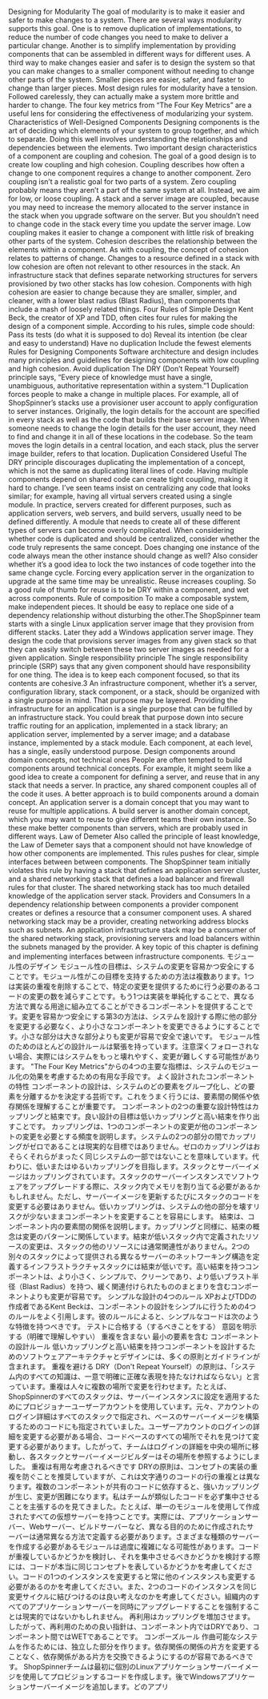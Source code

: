 Designing for Modularity The goal of modularity is to make it easier and safer to make changes to a system. There are several ways modularity supports this goal. One is to remove duplication of implementations, to reduce the number of code changes you need to make to deliver a particular change. Another is to simplify implementation by providing components that can be assembled in different ways for different uses. A third way to make changes easier and safer is to design the system so that you can make changes to a smaller component without needing to change other parts of the system. Smaller pieces are easier, safer, and faster to change than larger pieces. Most design rules for modularity have a tension. Followed carelessly, they can actually make a system more brittle and harder to change. The four key metrics from “The Four Key Metrics” are a useful lens for considering the effectiveness of modularizing your system. Characteristics of Well-Designed Components Designing components is the art of deciding which elements of your system to group together, and which to separate. Doing this well involves understanding the relationships and dependencies between the elements. Two important design characteristics of a component are coupling and cohesion. The goal of a good design is to create low coupling and high cohesion. Coupling describes how often a change to one component requires a change to another component. Zero coupling isn’t a realistic goal for two parts of a system. Zero coupling probably means they aren’t a part of the same system at all. Instead, we aim for low, or loose coupling. A stack and a server image are coupled, because you may need to increase the memory allocated to the server instance in the stack when you upgrade software on the server. But you shouldn’t need to change code in the stack every time you update the server image. Low coupling makes it easier to change a component with little risk of breaking other parts of the system.
Cohesion describes the relationship between the elements within a component. As with coupling, the concept of cohesion relates to patterns of change. Changes to a resource defined in a stack with low cohesion are often not relevant to other resources in the stack. An infrastructure stack that defines separate networking structures for servers provisioned by two other stacks has low cohesion. Components with high cohesion are easier to change because they are smaller, simpler, and cleaner, with a lower blast radius (Blast Radius), than components that include a mash of loosely related things. Four Rules of Simple Design Kent Beck, the creator of XP and TDD, often cites four rules for making the design of a component simple. According to his rules, simple code should: Pass its tests (do what it is supposed to do) Reveal its intention (be clear and easy to understand) Have no duplication Include the fewest elements Rules for Designing Components Software architecture and design includes many principles and guidelines for designing components with low coupling and high cohesion. Avoid duplication The DRY (Don’t Repeat Yourself) principle says, “Every piece of knowledge must have a single, unambiguous, authoritative representation within a system.”1 Duplication forces people to make a change in
multiple places. For example, all of ShopSpinner’s stacks use a provisioner user account to apply configuration to server instances. Originally, the login details for the account are specified in every stack as well as the code that builds their base server image. When someone needs to change the login details for the user account, they need to find and change it in all of these locations in the codebase. So the team moves the login details in a central location, and each stack, plus the server image builder, refers to that location. Duplication Considered Useful The DRY principle discourages duplicating the implementation of a concept, which is not the same as duplicating literal lines of code. Having multiple components depend on shared code can create tight coupling, making it hard to change. I’ve seen teams insist on centralizing any code that looks similar; for example, having all virtual servers created using a single module. In practice, servers created for different purposes, such as application servers, web servers, and build servers, usually need to be defined differently. A module that needs to create all of these different types of servers can become overly complicated. When considering whether code is duplicated and should be centralized, consider whether the code truly represents the same concept. Does changing one instance of the code always mean the other instance should change as well? Also consider whether it’s a good idea to lock the two instances of code together into the same change cycle. Forcing every application server in the organization to upgrade at the same time may be unrealistic. Reuse increases coupling. So a good rule of thumb for reuse is to be DRY within a component, and wet across components. Rule of composition To make a composable system, make independent pieces. It should be easy to replace one side of a dependency relationship without disturbing the other.The ShopSpinner team starts with a single Linux application server image that they provision from different stacks. Later they add a Windows application server image. They design the code that provisions server images from any given stack so that they can easily switch between these two server images as needed for a given application. Single responsibility principle The single responsibility principle (SRP) says that any given component should have responsibility for one thing. The idea is to keep each component focused, so that its contents are cohesive.3 An infrastructure component, whether it’s a server, configuration library, stack component, or a stack, should be organized with a single purpose in mind. That purpose may be layered. Providing the infrastructure for an application is a single purpose that can be fulfilled by an infrastructure stack. You could break that purpose down into secure traffic routing for an application, implemented in a stack library; an application server, implemented by a server image; and a database instance, implemented by a stack module. Each component, at each level, has a single, easily understood purpose. Design components around domain concepts, not technical ones People are often tempted to build components around technical concepts. For example, it might seem like a good idea to create a component for defining a server, and reuse that in any stack that needs a server. In practice, any shared component couples all of the code it uses. A better approach is to build components around a domain concept. An application server is a domain concept that you may want to reuse for multiple applications. A build server is another domain concept, which you may want to reuse to give different teams their own instance. So these make better components than servers, which are probably used in different ways. Law of Demeter Also called the principle of least knowledge, the Law of Demeter says that a component should not have knowledge of how other components are implemented. This rules pushes for clear, simple interfaces between
between components. The ShopSpinner team initially violates this rule by having a stack that defines an application server cluster, and a shared networking stack that defines a load balancer and firewall rules for that cluster. The shared networking stack has too much detailed knowledge of the application server stack. Providers and Consumers In a dependency relationship between components a provider component creates or defines a resource that a consumer component uses. A shared networking stack may be a provider, creating networking address blocks such as subnets. An application infrastructure stack may be a consumer of the shared networking stack, provisioning servers and load balancers within the subnets managed by the provider. A key topic of this chapter is defining and implementing interfaces between infrastructure components.
モジュール性のデザイン モジュール性の目標は、システムの変更を容易かつ安全にすることです。モジュール性がこの目標を支持するための方法は複数あります。1つは実装の重複を削除することで、特定の変更を提供するために行う必要のあるコードの変更の数を減らすことです。もう1つは実装を単純化することで、異なる方法で異なる用途に組み立てることができるコンポーネントを提供することです。変更を容易かつ安全にする第3の方法は、システムを設計する際に他の部分を変更する必要なく、より小さなコンポーネントを変更できるようにすることです。小さな部分は大きな部分よりも変更が容易で安全で速いです。 モジュール性のためのほとんどの設計ルールは緊張を持っています。注意深くフォローされない場合、実際にはシステムをもっと壊れやすく、変更が難しくする可能性があります。 "The Four Key Metrics"からの4つの主要な指標は、システムのモジュール化の効果を考慮するための有用な手段です。 よく設計されたコンポーネントの特性 コンポーネントの設計は、システムのどの要素をグループ化し、どの要素を分離するかを決定する芸術です。これをうまく行うには、要素間の関係や依存関係を理解することが重要です。 コンポーネントの2つの重要な設計特性はカップリングと結束です。良い設計の目標は低いカップリングと高い結束を作り出すことです。 カップリングは、1つのコンポーネントの変更が他のコンポーネントの変更を必要とする頻度を説明します。システムの2つの部分の間でカップリングがゼロであることは現実的な目標ではありません。ゼロのカップリングはおそらくそれらがまったく同じシステムの一部ではないことを意味しています。代わりに、低いまたはゆるいカップリングを目指します。スタックとサーバーイメージはカップリングされています。スタックのサーバーインスタンスでソフトウェアをアップグレードする際に、スタック内でメモリを割り当てる必要があるかもしれません。ただし、サーバーイメージを更新するたびにスタックのコードを変更する必要はありません。低いカップリングは、システムの他の部分を壊すリスクが少ないままコンポーネントを変更することを容易にします。 結束は、コンポーネント内の要素間の関係を説明します。カップリングと同様に、結束の概念は変更のパターンに関係しています。結束が低いスタック内で定義されたリソースの変更は、スタックの他のリソースには通常関連性がありません。2つの別々のスタックによって提供される異なるサーバーのネットワーキング構造を定義するインフラストラクチャスタックには結束が低いです。高い結束を持つコンポーネントは、より小さく、シンプルで、クリーンであり、より低いブラスト半径（Blast Radius）を持つ、緩く関連付けられたもののまとまりを含むコンポーネントよりも変更が容易です。 シンプルな設計の4つのルール XPおよびTDDの作成者であるKent Beckは、コンポーネントの設計をシンプルに行うための4つのルールをよく引用します。彼のルールによると、シンプルなコードは次のような特徴を持つべきです。 テストに合格する（するべきことをする） 意図を明示する（明確で理解しやすい） 重複を含まない 最小の要素を含む コンポーネントの設計ルール 低いカップリングと高い結束を持つコンポーネントを設計するためのソフトウェアアーキテクチャとデザインには、多くの原則とガイドラインが含まれます。 重複を避ける DRY（Don't Repeat Yourself）の原則は、「システム内のすべての知識は、一意で明確に正確な表現を持たなければならない」と言っています。重複は人々に複数の場所で変更を行わせます。たとえば、ShopSpinnerのすべてのスタックは、サーバーインスタンスに設定を適用するためにプロビジョナーユーザーアカウントを使用しています。元々、アカウントのログイン詳細はすべてのスタックで指定され、ベースのサーバーイメージを構築するためのコードにも指定されていました。ユーザーアカウントのログインの詳細を変更する必要がある場合、コードベースのすべての場所でそれを見つけて変更する必要があります。したがって、チームはログインの詳細を中央の場所に移動し、各スタックとサーバーイメージビルダーはその場所を参照するようにしました。 重複は有用な考慮されるべきです DRYの原則は、コンセプトの実装の重複を防ぐことを推奨していますが、これは文字通りのコードの行の重複とは異なります。複数のコンポーネントが共有のコードに依存すると、強いカップリングが生じ、変更が困難になります。私はチームが類似したコードを必ず集中させることを主張するのを見てきました。たとえば、単一のモジュールを使用して作成されたすべての仮想サーバーを持つことです。実際には、アプリケーションサーバー、Webサーバー、ビルドサーバーなど、異なる目的のために作成されたサーバーは通常異なる方法で定義する必要があります。さまざまな種類のサーバーを作成する必要があるモジュールは過度に複雑になる可能性があります。コードが重複しているかどうかを検討し、それを集中させるべきかどうかを検討する際には、コードが本当に同じコンセプトを表しているかどうかを考慮してください。コードの1つのインスタンスを変更すると常に他のインスタンスも変更する必要があるのかを考慮してください。また、2つのコードのインスタンスを同じ変更サイクルに結びつけるのは良い考えなのかを考慮してください。組織内のすべてのアプリケーションサーバーを同時にアップグレードすることを強制することは現実的ではないかもしれません。 再利用はカップリングを増加させます。したがって、再利用のための良い指針は、コンポーネント内ではDRYであり、コンポーネント間ではWETであることです。 コンポーズルール 作曲可能なシステムを作るためには、独立した部分を作ります。依存関係の関係の片方を変更することなく、依存関係がある片方を交換できるようにするのが容易であるべきです。 ShopSpinnerチームは最初に個別のLinuxアプリケーションサーバーイメージを使用してプロビジョンするコードを作成します。後でWindowsアプリケーションサーバーイメージを追加します。どのアプリ